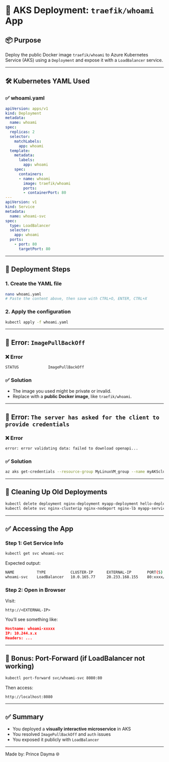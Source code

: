 # 🚀 AKS Deployment: `traefik/whoami` App

## 📦 Purpose

Deploy the public Docker image `traefik/whoami` to Azure Kubernetes Service (AKS) using a `Deployment` and expose it with a `LoadBalancer` service.

---

## 🛠️ Kubernetes YAML Used

### ✅ whoami.yaml

```yaml
apiVersion: apps/v1
kind: Deployment
metadata:
  name: whoami
spec:
  replicas: 2
  selector:
    matchLabels:
      app: whoami
  template:
    metadata:
      labels:
        app: whoami
    spec:
      containers:
      - name: whoami
        image: traefik/whoami
        ports:
        - containerPort: 80
---
apiVersion: v1
kind: Service
metadata:
  name: whoami-svc
spec:
  type: LoadBalancer
  selector:
    app: whoami
  ports:
    - port: 80
      targetPort: 80
```

---

## 🧪 Deployment Steps

### 1. Create the YAML file
```bash
nano whoami.yaml
# Paste the content above, then save with CTRL+O, ENTER, CTRL+X
```

### 2. Apply the configuration
```bash
kubectl apply -f whoami.yaml
```

---

## 🐞 Error: `ImagePullBackOff`

### ❌ Error
```bash
STATUS             ImagePullBackOff
```

### ✅ Solution
- The image you used might be private or invalid.
- Replace with a **public Docker image**, like `traefik/whoami`.

---

## 🔐 Error: `The server has asked for the client to provide credentials`

### ❌ Error
```bash
error: error validating data: failed to download openapi...
```

### ✅ Solution
```bash
az aks get-credentials --resource-group MyLinuxVM_group --name myAKScluster --overwrite-existing
```

---

## 🧼 Cleaning Up Old Deployments

```bash
kubectl delete deployment nginx-deployment myapp-deployment hello-deployment
kubectl delete svc nginx-clusterip nginx-nodeport nginx-lb myapp-service hello-service
```

---

## ✅ Accessing the App

### Step 1: Get Service Info
```bash
kubectl get svc whoami-svc
```

Expected output:
```bash
NAME          TYPE           CLUSTER-IP      EXTERNAL-IP       PORT(S)        AGE
whoami-svc    LoadBalancer   10.0.165.77     20.233.168.155    80:xxxx/TCP    Xm
```

### Step 2: Open in Browser

Visit:
```
http://<EXTERNAL-IP>
```

You’ll see something like:
```json
Hostname: whoami-xxxxx
IP: 10.244.x.x
Headers: ...
```

---

## 🧰 Bonus: Port-Forward (if LoadBalancer not working)

```bash
kubectl port-forward svc/whoami-svc 8080:80
```

Then access:
```
http://localhost:8080
```

---

## ✅ Summary

- You deployed a **visually interactive microservice** in AKS
- You resolved `ImagePullBackOff` and `auth` issues
- You exposed it publicly with `LoadBalancer`

---

Made by: Prince Dayma 🌐